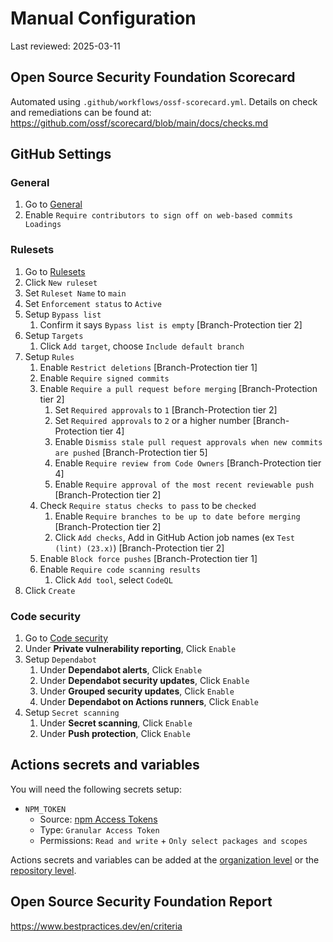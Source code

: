 # Manual Configuration

Last reviewed: 2025-03-11

## Open Source Security Foundation Scorecard

Automated using `.github/workflows/ossf-scorecard.yml`. Details on check and remediations can be found at: https://github.com/ossf/scorecard/blob/main/docs/checks.md

## GitHub Settings

### General

1. Go to [General](https://github.com/willfarrell/template-npm/settings)
1. Enable `Require contributors to sign off on web-based commits Loadings`

### Rulesets

1. Go to [Rulesets](https://github.com/willfarrell/template-npm/settings/rules)
1. Click `New ruleset`
1. Set `Ruleset Name` to `main`
1. Set `Enforcement status` to `Active`
1. Setup `Bypass list`
   1. Confirm it says `Bypass list is empty` [Branch-Protection tier 2]
1. Setup `Targets`
   1. Click `Add target`, choose `Include default branch`
1. Setup `Rules`
   1. Enable `Restrict deletions` [Branch-Protection tier 1]
   1. Enable `Require signed commits`
   1. Enable `Require a pull request before merging` [Branch-Protection tier 2]
      1. Set `Required approvals` to `1` [Branch-Protection tier 2]
      1. Set `Required approvals` to `2` or a higher number [Branch-Protection tier 4]
      1. Enable `Dismiss stale pull request approvals when new commits are pushed` [Branch-Protection tier 5]
      1. Enable `Require review from Code Owners` [Branch-Protection tier 4]
      1. Enable `Require approval of the most recent reviewable push` [Branch-Protection tier 2]
   1. Check `Require status checks to pass` to be `checked`
      1. Enable `Require branches to be up to date before merging` [Branch-Protection tier 2]
      1. Click `Add checks`, Add in GitHub Action job names (ex `Test (lint) (23.x)`) [Branch-Protection tier 2]
   1. Enable `Block force pushes` [Branch-Protection tier 1]
   1. Enable `Require code scanning results`
      1. Click `Add tool`, select `CodeQL`
1. Click `Create`

### Code security

1. Go to [Code security](https://github.com/willfarrell/template-npm/settings/security_analysis)
1. Under **Private vulnerability reporting**, Click `Enable`
1. Setup `Dependabot`
   1. Under **Dependabot alerts**, Click `Enable`
   1. Under **Dependabot security updates**, Click `Enable`
   1. Under **Grouped security updates**, Click `Enable`
   1. Under **Dependabot on Actions runners**, Click `Enable`
1. Setup `Secret scanning`
   1. Under **Secret scanning**, Click `Enable`
   1. Under **Push protection**, Click `Enable`

## Actions secrets and variables

You will need the following secrets setup:

- `NPM_TOKEN`
  - Source: [npm Access Tokens](https://www.npmjs.com/settings/willfarrell/tokens)
  - Type: `Granular Access Token`
  - Permissions: `Read and write` + `Only select packages and scopes`

Actions secrets and variables can be added at the [organization level](https://github.com/organizations/willfarrell/settings/secrets/actions) or the [repository level](https://github.com/willfarrell/template-npm/settings/secrets/actions).

## Open Source Security Foundation Report

https://www.bestpractices.dev/en/criteria
